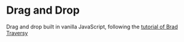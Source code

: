 # Drag and Drop

Drag and drop built in vanilla JavaScript, following the [tutorial of Brad Traversy](https://www.youtube.com/watch?v=C22hQKE_32c)